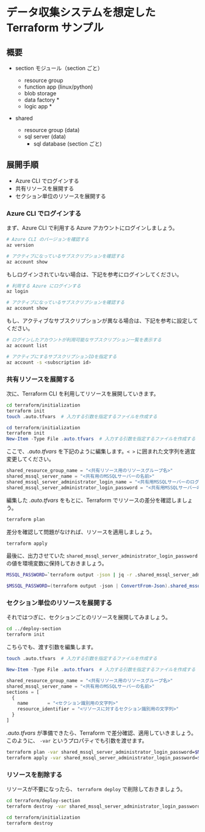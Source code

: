 # データ収集システムを想定した Terraform サンプル

## 概要

- section モジュール（section ごと）
  - resource group
  - function app (linux/python)
  - blob storage
  - data factory *
  - logic app *

- shared
  - resource group (data)
  - sql server (data)
    - sql database (section ごと)

## 展開手順

- Azure CLI でログインする
- 共有リソースを展開する
- セクション単位のリソースを展開する

### Azure CLI でログインする

まず、Azure CLI で利用する Azure アカウントにログインしましょう。

```bash
# Azure CLI のバージョンを確認する
az version

# アクティブになっているサブスクリプションを確認する
az account show
```

もしログインされていない場合は、下記を参考にログインしてください。

```bash
# 利用する Azure にログインする
az login

# アクティブになっているサブスクリプションを確認する
az account show
```

もし、アクティブなサブスクリプションが異なる場合は、下記を参考に設定してください。

```bash
# ログインしたアカウントが利用可能なサブスクリプション一覧を表示する
az account list

# アクティブにするサブスクリプションIDを指定する
az account -s <subscription id>
```

### 共有リソースを展開する

次に、Terraform CLI を利用してリソースを展開していきます。

```bash
cd terraform/initialization
terraform init
touch .auto.tfvars  # 入力する引数を指定するファイルを作成する
```
```powershell
cd terraform/initialization
terraform init
New-Item -Type File .auto.tfvars  # 入力する引数を指定するファイルを作成する
```

ここで、_.auto.tfvars_ を下記のように編集します。`< >` に囲まれた文字列を適宜変更してください。

```tf
shared_resource_group_name = "<共有リソース用のリソースグループ名>"
shared_mssql_server_name = "<共有用のMSSQLサーバーの名前>"
shared_mssql_server_administrator_login_name = "<共有用MSSQLサーバーのログインユーザー名>"
shared_mssql_server_administrator_login_password = "<共有用MSSQLサーバーのログインパスワード>"
```

編集した _.auto.tfvars_ をもとに、Terraform でリソースの差分を確認しましょう。

```bash
terraform plan
```

差分を確認して問題がなければ、リソースを適用しましょう。

```bash
terraform apply
```

最後に、出力させていた `shared_mssql_server_administrator_login_password` の値を環境変数に保持しておきましょう。

```bash
MSSQL_PASSWORD=`terraform output -json | jq -r .shared_mssql_server_administrator_login_password.value`
```
```powershell
$MSSQL_PASSWORD=(terraform output -json | ConvertFrom-Json).shared_mssql_server_administrator_login_password.value
```

### セクション単位のリソースを展開する

それではつぎに、セクションごとのリソースを展開してみましょう。

```bash
cd ../deploy-section
terraform init
```

こちらでも、渡す引数を編集します。

```bash
touch .auto.tfvars  # 入力する引数を指定するファイルを作成する
```
```powershell
New-Item -Type File .auto.tfvars  # 入力する引数を指定するファイルを作成する
```

```tf
shared_resource_group_name = "<共有リソース用のリソースグループ名>"
shared_mssql_server_name = "<共有用のMSSQLサーバーの名前>"
sections = [
  {
    name       = "<セクション識別用の文字列>"
    resource_identifier = "<リソースに対するセクション識別用の文字列>"
  }
]
```

_.auto.tfvars_ が準備できたら、Terraform で差分確認、適用していきましょう。このように、 `-var` というプロパティでも引数を渡せます。

```bash
terraform plan -var shared_mssql_server_administrator_login_password=$MSSQL_PASSWORD
terraform apply -var shared_mssql_server_administrator_login_password=$MSSQL_PASSWORD
```

### リソースを削除する

リソースが不要になったら、 `terraform deploy` で削除しておきましょう。

```bash
cd terraform/deploy-section
terraform destroy -var shared_mssql_server_administrator_login_password=$MSSQL_PASSWORD
```

```bash
cd terraform/initialization
terraform destroy
```